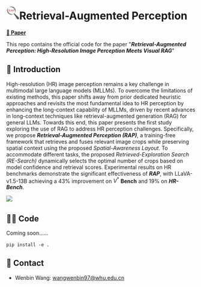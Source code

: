 # <img src="./logo.jpg" alt="logo" style="zoom:6%;" />Retrieval-Augmented Perception

[**📖 Paper**]()

This repo contains the official code for the paper "***Retrieval-Augmented Perception: High-Resolution Image Perception Meets Visual RAG***"

## 👀 Introduction

High-resolution (HR) image perception remains a key challenge in multimodal large language models (MLLMs). To overcome the limitations of existing methods, this paper shifts away from prior dedicated heuristic approaches and revisits the most fundamental idea to HR perception by enhancing the long-context capability of MLLMs, driven by recent advances in long-context techniques like retrieval-augmented generation (RAG) for general LLMs.  Towards this end, this paper presents the first study exploring the use of RAG to address HR perception challenges. Specifically, we propose ***Retrieval-Augmented Perception (RAP)***, a training-free framework that retrieves and fuses relevant image crops while preserving spatial context using the proposed *Spatial-Awareness Layout*. To accommodate different tasks, the proposed *Retrieved-Exploration Search (RE-Search)* dynamically selects the optimal number of crops based on model confidence and retrieval scores. Experimental results on HR benchmarks demonstrate the significant effectiveness of ***RAP***, with LLaVA-v1.5-13B achieving a 43% improvement on $V^*$ **Bench** and 19% on ***HR-Bench***.

![](./framework.png)

## 🧑‍💻 Code

Coming soon......
```
pip install -e .
```

## 📧 Contact

- Wenbin Wang: wangwenbin97@whu.edu.cn 